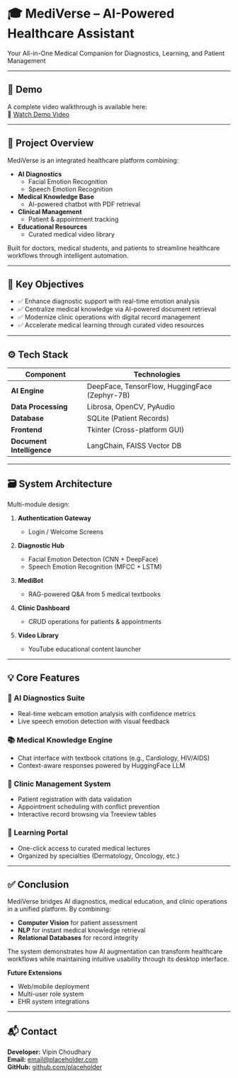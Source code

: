 # 🎓 MediVerse – AI-Powered Healthcare Assistant

Your All-in-One Medical Companion for Diagnostics, Learning, and Patient Management

---

## 🎥 Demo

A complete video walkthrough is available here:  
🔗 [Watch Demo Video](https://placeholder.link)

---

## 🧠 Project Overview

MediVerse is an integrated healthcare platform combining:

- **AI Diagnostics**  
  - Facial Emotion Recognition  
  - Speech Emotion Recognition  
- **Medical Knowledge Base**  
  - AI-powered chatbot with PDF retrieval  
- **Clinical Management**  
  - Patient & appointment tracking  
- **Educational Resources**  
  - Curated medical video library  

Built for doctors, medical students, and patients to streamline healthcare workflows through intelligent automation.

---

## 🎯 Key Objectives

- ✅ Enhance diagnostic support with real-time emotion analysis  
- ✅ Centralize medical knowledge via AI-powered document retrieval  
- ✅ Modernize clinic operations with digital record management  
- ✅ Accelerate medical learning through curated video resources  

---

## ⚙️ Tech Stack

| Component           | Technologies                                  |
| ------------------- | --------------------------------------------- |
| **AI Engine**       | DeepFace, TensorFlow, HuggingFace (Zephyr-7B) |
| **Data Processing** | Librosa, OpenCV, PyAudio                      |
| **Database**        | SQLite (Patient Records)                      |
| **Frontend**        | Tkinter (Cross-platform GUI)                  |
| **Document Intelligence** | LangChain, FAISS Vector DB            |

---

## 🗃️ System Architecture

Multi-module design:

1. **Authentication Gateway**  
   - Login / Welcome Screens

2. **Diagnostic Hub**  
   - Facial Emotion Detection (CNN + DeepFace)  
   - Speech Emotion Recognition (MFCC + LSTM)

3. **MediBot**  
   - RAG-powered Q&A from 5 medical textbooks

4. **Clinic Dashboard**  
   - CRUD operations for patients & appointments

5. **Video Library**  
   - YouTube educational content launcher

---

## 💡 Core Features

### 🎯 AI Diagnostics Suite
- Real-time webcam emotion analysis with confidence metrics  
- Live speech emotion detection with visual feedback  

### 📚 Medical Knowledge Engine
- Chat interface with textbook citations (e.g., Cardiology, HIV/AIDS)  
- Context-aware responses powered by HuggingFace LLM  

### 🏥 Clinic Management System
- Patient registration with data validation  
- Appointment scheduling with conflict prevention  
- Interactive record browsing via Treeview tables  

### 🎥 Learning Portal
- One-click access to curated medical lectures  
- Organized by specialties (Dermatology, Oncology, etc.)  

---

## ✅ Conclusion

MediVerse bridges AI diagnostics, medical education, and clinic operations in a unified platform. By combining:

- **Computer Vision** for patient assessment  
- **NLP** for instant medical knowledge retrieval  
- **Relational Databases** for record integrity  

The system demonstrates how AI augmentation can transform healthcare workflows while maintaining intuitive usability through its desktop interface.

**Future Extensions**  
- Web/mobile deployment  
- Multi-user role system  
- EHR system integrations  

---

## 📬 Contact

**Developer:** Vipin Choudhary  
**Email:** email@placeholder.com  
**GitHub:** [github.com/placeholder](https://github.com/placeholder)
